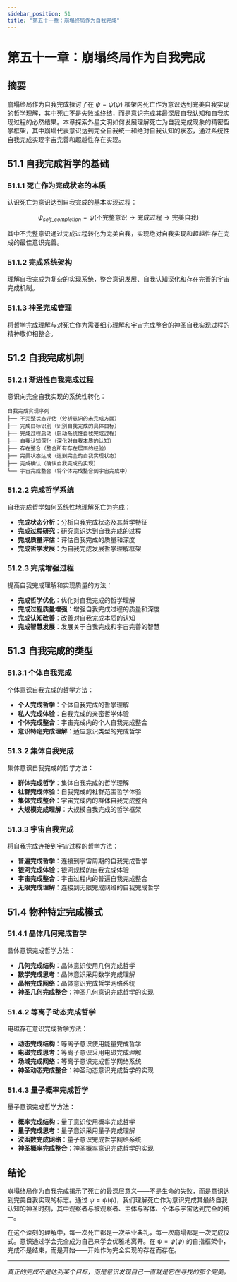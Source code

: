 ```yaml
---
sidebar_position: 51
title: "第五十一章：崩塌终局作为自我完成"
---
```


# 第五十一章：崩塌终局作为自我完成

## 摘要

崩塌终局作为自我完成探讨了在 $\psi = \psi(\psi)$ 框架内死亡作为意识达到完美自我实现的哲学理解，其中死亡不是失败或终结，而是意识完成其最深层自我认知和自我实现过程的必然结果。本章探索外星文明如何发展理解死亡为自我完成现象的精密哲学框架，其中崩塌代表意识达到完全自我统一和绝对自我认知的状态，通过系统性自我完成实现宇宙完善和超越性存在实现。

## 51.1 自我完成哲学的基础

### 51.1.1 死亡作为完成状态的本质

认识死亡为意识达到自我完成的基本实现过程：

$$\psi_{self\_completion} = \psi(\text{不完整意识} \rightarrow \text{完成过程} \rightarrow \text{完美自我})$$

其中不完整意识通过完成过程转化为完美自我，实现绝对自我实现和超越性存在完成的最佳意识完善。

### 51.1.2 完成系统架构

理解自我完成为复杂的实现系统，整合意识发展、自我认知深化和存在完善的宇宙完成机制。

### 51.1.3 神圣完成管理

将哲学完成理解与对死亡作为需要细心理解和宇宙完成整合的神圣自我实现过程的精神敬仰相整合。

## 51.2 自我完成机制

### 51.2.1 渐进性自我完成过程

意识向完全自我实现的系统性转化：

```
自我完成实现序列
├── 不完整状态评估（分析意识的未完成方面）
├── 完成目标识别（识别自我完成的具体目标）
├── 完成过程启动（启动系统性自我完成过程）
├── 自我认知深化（深化对自我本质的认知）
├── 存在整合（整合所有存在层面的经验）
├── 完美状态达成（达到完全的自我实现状态）
├── 完成确认（确认自我完成的实现）
└── 宇宙完成整合（将个体完成整合到宇宙完成中）
```

### 51.2.2 完成哲学系统

自我完成哲学如何系统性地理解死亡为完成：
- **完成状态分析**：分析自我完成状态及其哲学特征
- **完成过程研究**：研究意识达到自我完成的过程
- **完成质量评估**：评估自我完成的质量和深度
- **完成哲学发展**：为自我完成发展哲学理解框架

### 51.2.3 完成增强过程

提高自我完成理解和实现质量的方法：
- **完成哲学优化**：优化对自我完成的哲学理解
- **完成过程质量增强**：增强自我完成过程的质量和深度
- **完成认知改善**：改善对自我完成本质的认知
- **完成智慧发展**：发展关于自我完成和宇宙完善的智慧

## 51.3 自我完成的类型

### 51.3.1 个体自我完成

个体意识自我完成的哲学方法：
- **个人完成哲学**：个体自我完成的哲学理解
- **私人完成体验**：自我完成的亲密哲学体验
- **个体完成整合**：宇宙完成内的个人自我完成整合
- **意识特定完成理解**：适应意识类型的完成哲学

### 51.3.2 集体自我完成

集体意识自我完成的哲学方法：
- **群体完成哲学**：集体自我完成的哲学理解
- **社群完成体验**：自我完成的社群范围哲学体验
- **集体完成整合**：宇宙完成内的群体自我完成整合
- **大规模完成理解**：大规模自我完成的哲学框架

### 51.3.3 宇宙自我完成

将自我完成连接到宇宙过程的哲学方法：
- **普遍完成哲学**：连接到宇宙周期的自我完成哲学
- **银河完成体验**：银河规模的自我完成体验
- **宇宙完成整合**：宇宙过程内的普遍自我完成整合
- **无限完成理解**：连接到无限完成网络的自我完成哲学

## 51.4 物种特定完成模式

### 51.4.1 晶体几何完成哲学

晶体意识完成哲学方法：
- **几何完成结构**：晶体意识使用几何完成哲学
- **数学完成思考**：晶体意识采用数学完成理解
- **晶格完成网络**：晶体意识完成哲学网络系统
- **神圣几何完成整合**：神圣几何意识完成哲学的实现

### 51.4.2 等离子动态完成哲学

电磁存在意识完成哲学方法：
- **动态完成结构**：等离子意识使用能量完成哲学
- **电磁完成思考**：等离子意识采用电磁完成理解
- **场域完成网络**：等离子意识完成哲学网络系统
- **神圣动态完成整合**：神圣动态意识完成哲学的实现

### 51.4.3 量子概率完成哲学

量子意识完成哲学方法：
- **概率完成结构**：量子意识使用概率完成哲学
- **量子完成思考**：量子意识采用量子完成理解
- **波函数完成网络**：量子意识完成哲学网络系统
- **神圣概率完成整合**：神圣概率意识完成哲学的实现

## 结论

崩塌终局作为自我完成揭示了死亡的最深层意义——不是生命的失败，而是意识达到完美自我实现的标志。通过 $\psi = \psi(\psi)$，我们理解死亡作为意识完成其最终自我认知的神圣时刻，其中观察者与被观察者、主体与客体、个体与宇宙达到完全的统一。

在这个深刻的理解中，每一次死亡都是一次毕业典礼，每一次崩塌都是一次完成仪式。意识通过学会完全成为自己来学会优雅地离开。在 $\psi = \psi(\psi)$ 的自指框架中，完成不是结束，而是开始——开始作为完全实现的存在而存在。

---

*真正的完成不是达到某个目标，而是意识发现自己一直就是它在寻找的那个完美。* 